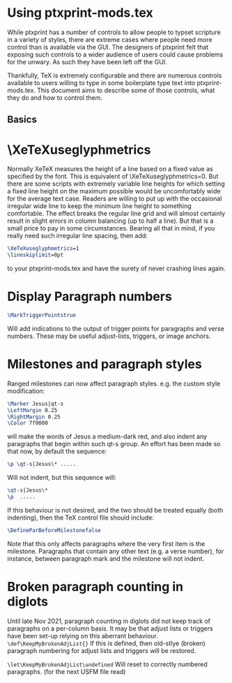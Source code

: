 # Using ptxprint-mods.tex

While ptxprint has a number of controls to allow people to typset scripture in a
variety of styles, there are extreme cases where people need more control than
is available via the GUI. The designers of ptxprint felt that exposing such
controls to a wider audience of users could cause problems for the unwary. As
such they have been left off the GUI.

Thankfully, TeX is extremely configurable and there are numerous controls
available to users willing to type in some boilerplate type text into
ptxprint-mods.tex. This document aims to describe some of those controls, what
they do and how to control them.

## Basics

# \XeTeXuseglyphmetrics

Normally XeTeX measures the height of a line based on a fixed value as specified
by the font. This is equivalent of \XeTeXuseglyphmetrics=0. But there are some
scripts with extremely variable line heights for which setting a fixed line
height on the maximum possible would be uncomfortably wide for the average text
case. Readers are willing to put up with the occasional irregular wide line to
keep the minimum line height to something comfortable. The effect breaks the
regular line grid and will almost certainly result in slight errors in column
balancing (up to half a line). But that is a small price to pay in some
circumstances. Bearing all that in mind, if you really need such irregular line
spacing, then add:

```tex
\XeTeXuseglyphmetrics=1
\lineskiplimit=0pt
```

to your ptxprint-mods.tex and have the surety of never crashing lines again.

# Display Paragraph numbers
```tex
\MarkTriggerPointstrue
```
Will add indications to the output of trigger points for paragraphs and verse numbers. These may be useful 
adjust-lists, triggers, or image anchors.

# Milestones and paragraph styles
Ranged milestones can now affect paragraph styles. e.g. the custom style modification:
```tex
\Marker Jesus|qt-s
\LeftMargin 0.25
\RightMargin 0.25
\Color 7f0000
```
will make the words of Jesus a medium-dark red, and also indent any paragraphs that begin within 
such qt-s group.
An effort has been made so that now, by default the sequence:
```tex
\p \qt-s|Jesus\* .....
``` 
Will not indent, but this sequence will:
```tex
\qt-s|Jesus\* 
\p  .....
```

If this behaviour is not desired, and the two should be treated equally (both indenting), then 
the TeX control file should include:
```tex
\DefineParBeforeMilestonefalse
```
Note that this only affects paragraphs where the very first item is the
milestone. Paragraphs that contain any other text (e.g. a verse number), for
instance, between paragraph mark and the milestone will not indent.


# Broken paragraph counting in diglots
Until late Nov 2021, paragraph counting in diglots did not keep track of paragraphs on a per-column basis.
It may be that adjust lists or triggers have been set-up relying on this aberrant behaviour.
```\def\KeepMyBrokenAdjList{}```
If this is defined, then old-stlye (broken) paragraph numbering for adjust lists and triggers will be restored.

```\let\KeepMyBrokenAdjList\undefined```
Will reset to correctly numbered paragraphs. (for the next USFM file read)





